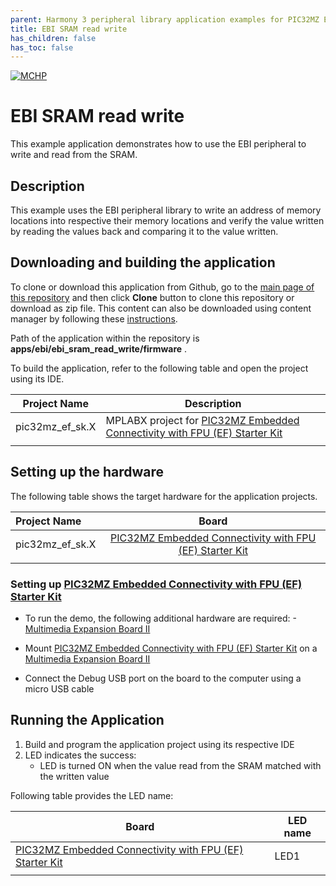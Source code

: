 ```yaml
---
parent: Harmony 3 peripheral library application examples for PIC32MZ EF family
title: EBI SRAM read write 
has_children: false
has_toc: false
---
```


[![MCHP](https://www.microchip.com/ResourcePackages/Microchip/assets/dist/images/logo.png)](https://www.microchip.com)

# EBI SRAM read write

This example application demonstrates how to use the EBI peripheral to write and read from the SRAM.

## Description

This example uses the EBI peripheral library to write an address of memory locations into respective their memory locations and verify the value written by reading the values back and comparing it to the value written.

## Downloading and building the application

To clone or download this application from Github, go to the [main page of this repository](https://github.com/Microchip-MPLAB-Harmony/csp_apps_pic32mz_ef) and then click **Clone** button to clone this repository or download as zip file.
This content can also be downloaded using content manager by following these [instructions](https://github.com/Microchip-MPLAB-Harmony/contentmanager/wiki).

Path of the application within the repository is **apps/ebi/ebi_sram_read_write/firmware** .

To build the application, refer to the following table and open the project using its IDE.

| Project Name      | Description                                    |
| ----------------- | ---------------------------------------------- |
| pic32mz_ef_sk.X | MPLABX project for [PIC32MZ Embedded Connectivity with FPU (EF) Starter Kit](https://www.microchip.com/DevelopmentTools/ProductDetails/dm320007) |
|||

## Setting up the hardware

The following table shows the target hardware for the application projects.

| Project Name| Board|
|:---------|:---------:|
| pic32mz_ef_sk.X | [PIC32MZ Embedded Connectivity with FPU (EF) Starter Kit](https://www.microchip.com/DevelopmentTools/ProductDetails/dm320007) |
|||

### Setting up [PIC32MZ Embedded Connectivity with FPU (EF) Starter Kit](https://www.microchip.com/DevelopmentTools/ProductDetails/dm320007)

- To run the demo, the following additional hardware are required:
  -[Multimedia Expansion Board II](https://www.microchip.com/Developmenttools/ProductDetails/DM320005-2)

- Mount [PIC32MZ Embedded Connectivity with FPU (EF) Starter Kit](https://www.microchip.com/DevelopmentTools/ProductDetails/dm320007) on a [Multimedia Expansion Board II](https://www.microchip.com/Developmenttools/ProductDetails/DM320005-2)
- Connect the Debug USB port on the board to the computer using a micro USB cable

## Running the Application

1. Build and program the application project using its respective IDE
2. LED indicates the success:
    - LED is turned ON when the value read from the SRAM matched with the written value

Following table provides the LED name:

| Board | LED name |
| ----- | -------- |
| [PIC32MZ Embedded Connectivity with FPU (EF) Starter Kit](https://www.microchip.com/DevelopmentTools/ProductDetails/dm320007) | LED1|
|||